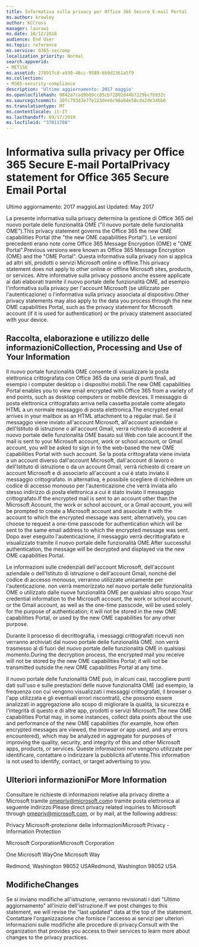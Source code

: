 ```yaml
---
title: Informativa sulla privacy per Office 365 Secure E-mail Portal
ms.author: krowley
author: KCCross
manager: laurawi
ms.date: 10/12/2018
audience: End User
ms.topic: reference
ms.service: O365-seccomp
localization_priority: Normal
search.appverid:
- MET150
ms.assetid: 278917cd-a930-46cc-9580-6b9d2361a5f9
ms.collection:
- M365-security-compliance
description: 'Ultimo aggiornamento: 2017 maggio'
ms.openlocfilehash: 0842a7cad9b69cc85cb72802d44b7229bc7b932c
ms.sourcegitcommit: 30fc793d3e77e223dee6c96a94e50cda2de34bb6
ms.translationtype: MT
ms.contentlocale: it-IT
ms.lasthandoff: 09/17/2019
ms.locfileid: "37011708"
---
```

# <a name="privacy-statement-for-office-365-secure-email-portal"></a><span data-ttu-id="e830a-103">Informativa sulla privacy per Office 365 Secure E-mail Portal</span><span class="sxs-lookup"><span data-stu-id="e830a-103">Privacy statement for Office 365 Secure Email Portal</span></span>

<span data-ttu-id="e830a-104">Ultimo aggiornamento: 2017 maggio</span><span class="sxs-lookup"><span data-stu-id="e830a-104">Last Updated: May 2017</span></span>
  
<span data-ttu-id="e830a-105">La presente informativa sulla privacy determina la gestione di Office 365 del nuovo portale delle funzionalità OME ("il nuovo portale delle funzionalità OME").</span><span class="sxs-lookup"><span data-stu-id="e830a-105">This privacy statement governs the Office 365 the new OME capabilities Portal (the "the new OME capabilities Portal").</span></span> <span data-ttu-id="e830a-106">Le versioni precedenti erano note come Office 365 Message Encryption (OME) e "OME Portal".</span><span class="sxs-lookup"><span data-stu-id="e830a-106">Previous versions were known as Office 365 Message Encryption (OME) and the "OME Portal".</span></span> <span data-ttu-id="e830a-107">Questa informativa sulla privacy non si applica ad altri siti, prodotti o servizi Microsoft online o offline.</span><span class="sxs-lookup"><span data-stu-id="e830a-107">This privacy statement does not apply to other online or offline Microsoft sites, products, or services.</span></span> <span data-ttu-id="e830a-108">Altre informative sulla privacy possono anche essere applicate ai dati elaborati tramite il nuovo portale delle funzionalità OME, ad esempio l'informativa sulla privacy per l'account Microsoft (se utilizzato per l'autenticazione) o l'informativa sulla privacy associata al dispositivo.</span><span class="sxs-lookup"><span data-stu-id="e830a-108">Other privacy statements may also apply to the data you process through the new OME capabilities Portal, such as the privacy statement for Microsoft account (if it is used for authentication) or the privacy statement associated with your device.</span></span>
  
## <a name="collection-processing-and-use-of-your-information"></a><span data-ttu-id="e830a-109">Raccolta, elaborazione e utilizzo delle informazioni</span><span class="sxs-lookup"><span data-stu-id="e830a-109">Collection, Processing and Use of Your Information</span></span>

<span data-ttu-id="e830a-110">Il nuovo portale funzionalità OME consente di visualizzare la posta elettronica crittografata con Office 365 da una serie di punti finali, ad esempio i computer desktop o i dispositivi mobili.</span><span class="sxs-lookup"><span data-stu-id="e830a-110">The new OME capabilities Portal enables you to view email encrypted with Office 365 from a variety of end points, such as desktop computers or mobile devices.</span></span> <span data-ttu-id="e830a-111">Il messaggio di posta elettronica crittografato arriva nella cassetta postale come allegato HTML a un normale messaggio di posta elettronica.</span><span class="sxs-lookup"><span data-stu-id="e830a-111">The encrypted email arrives in your mailbox as an HTML attachment to a regular mail.</span></span> <span data-ttu-id="e830a-112">Se il messaggio viene inviato all'account Microsoft, all'account aziendale o dell'Istituto di istruzione o all'account Gmail, verrà richiesto di accedere al nuovo portale delle funzionalità OME basato sul Web con tale account.</span><span class="sxs-lookup"><span data-stu-id="e830a-112">If the mail is sent to your Microsoft account, work or school account, or Gmail account, you will be asked to sign in to the web-based the new OME capabilities Portal with such account.</span></span> <span data-ttu-id="e830a-113">Se la posta crittografata viene inviata a un account diverso dall'account Microsoft, dall'account di lavoro o dell'Istituto di istruzione o da un account Gmail, verrà richiesto di creare un account Microsoft e di associarlo all'account a cui è stato inviato il messaggio crittografato. in alternativa, è possibile scegliere di richiedere un codice di accesso monouso per l'autenticazione che verrà inviata allo stesso indirizzo di posta elettronica a cui è stato inviato il messaggio crittografato.</span><span class="sxs-lookup"><span data-stu-id="e830a-113">If the encrypted mail is sent to an account other than the Microsoft Account, the work or school account, or a Gmail account, you will be prompted to create a Microsoft account and associate it with the account to which the encrypted message was sent; alternatively, you can choose to request a one-time passcode for authentication which will be sent to the same email address to which the encrypted message was sent.</span></span> <span data-ttu-id="e830a-114">Dopo aver eseguito l'autenticazione, il messaggio verrà decrittografato e visualizzato tramite il nuovo portale delle funzionalità OME.</span><span class="sxs-lookup"><span data-stu-id="e830a-114">After successful authentication, the message will be decrypted and displayed via the new OME capabilities Portal.</span></span>
  
<span data-ttu-id="e830a-115">Le informazioni sulle credenziali dell'account Microsoft, dell'account aziendale o dell'Istituto di istruzione o dell'account Gmail, nonché del codice di accesso monouso, verranno utilizzate unicamente per l'autenticazione. non verrà memorizzato nel nuovo portale delle funzionalità OME o utilizzato dalle nuove funzionalità OME per qualsiasi altro scopo.</span><span class="sxs-lookup"><span data-stu-id="e830a-115">Your credential information to the Microsoft account, the work or school account, or the Gmail account, as well as the one-time passcode, will be used solely for the purpose of authentication; it will not be stored in the new OME capabilities Portal, or used by the new OME capabilities for any other purpose.</span></span>
  
<span data-ttu-id="e830a-116">Durante il processo di decrittografia, i messaggi crittografati ricevuti non verranno archiviati dal nuovo portale delle funzionalità OME. non verrà trasmesso al di fuori del nuovo portale delle funzionalità OME in qualsiasi momento.</span><span class="sxs-lookup"><span data-stu-id="e830a-116">During the decryption process, the encrypted mail you receive will not be stored by the new OME capabilities Portal; it will not be transmitted outside the new OME capabilities Portal at any time.</span></span>
  
<span data-ttu-id="e830a-117">Il nuovo portale delle funzionalità OME può, in alcuni casi, raccogliere punti dati sull'uso e sulle prestazioni delle nuove funzionalità OME (ad esempio, la frequenza con cui vengono visualizzati i messaggi crittografati, il browser o l'app utilizzata e gli eventuali errori riscontrati), che possono essere analizzati in aggregazione allo scopo di migliorare la qualità, la sicurezza e l'integrità di questo e di altre app, prodotti o servizi Microsoft.</span><span class="sxs-lookup"><span data-stu-id="e830a-117">The new OME capabilities Portal may, in some instances, collect data points about the use and performance of the new OME capabilities (for example, how often encrypted messages are viewed, the browser or app used, and any errors encountered), which may be analyzed in aggregate for purposes of improving the quality, security, and integrity of this and other Microsoft apps, products, or services.</span></span> <span data-ttu-id="e830a-118">Queste informazioni non vengono utilizzate per identificare, contattare o indirizzare la pubblicità all'utente.</span><span class="sxs-lookup"><span data-stu-id="e830a-118">This information is not used to identify, contact, or target advertising to you.</span></span>
  
## <a name="for-more-information"></a><span data-ttu-id="e830a-119">Ulteriori informazioni</span><span class="sxs-lookup"><span data-stu-id="e830a-119">For More Information</span></span>

<span data-ttu-id="e830a-120">Consultare le richieste di informazioni relative alla privacy dirette a Microsoft tramite [omepriv@microsoft.com](mailto:omepriv@microsoft.com)o tramite posta elettronica al seguente indirizzo:</span><span class="sxs-lookup"><span data-stu-id="e830a-120">Please direct privacy related inquiries to Microsoft through [omepriv@microsoft.com](mailto:omepriv@microsoft.com), or by mail, at the following address:</span></span>
  
<span data-ttu-id="e830a-121">Privacy Microsoft-protezione delle informazioni</span><span class="sxs-lookup"><span data-stu-id="e830a-121">Microsoft Privacy - Information Protection</span></span>
  
<span data-ttu-id="e830a-122">Microsoft Corporation</span><span class="sxs-lookup"><span data-stu-id="e830a-122">Microsoft Corporation</span></span>
  
<span data-ttu-id="e830a-123">One Microsoft Way</span><span class="sxs-lookup"><span data-stu-id="e830a-123">One Microsoft Way</span></span>
  
<span data-ttu-id="e830a-124">Redmond, Washington 98052 USA</span><span class="sxs-lookup"><span data-stu-id="e830a-124">Redmond, Washington 98052 USA</span></span>
  
## <a name="changes"></a><span data-ttu-id="e830a-125">Modifiche</span><span class="sxs-lookup"><span data-stu-id="e830a-125">Changes</span></span>

<span data-ttu-id="e830a-126">Se si inviano modifiche all'istruzione, verranno revisionati i dati "Ultimo aggiornamento" all'inizio dell'istruzione.</span><span class="sxs-lookup"><span data-stu-id="e830a-126">If we post changes to this statement, we will revise the "last updated" data at the top of the statement.</span></span> <span data-ttu-id="e830a-127">Contattare l'organizzazione che fornisce l'accesso ai servizi per ulteriori informazioni sulle modifiche alle procedure di privacy.</span><span class="sxs-lookup"><span data-stu-id="e830a-127">Consult with the organization that provides you access to their services to learn more about changes to the privacy practices.</span></span>
  

